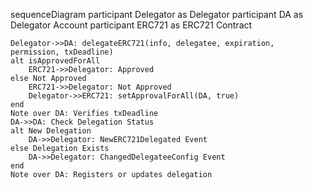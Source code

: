 sequenceDiagram
    participant Delegator as Delegator
    participant DA as Delegator Account
    participant ERC721 as ERC721 Contract

    Delegator->>DA: delegateERC721(info, delegatee, expiration, permission, txDeadline)
    alt isApprovedForAll
        ERC721->>Delegator: Approved
    else Not Approved
        ERC721->>Delegator: Not Approved
        Delegator->>ERC721: setApprovalForAll(DA, true)
    end
    Note over DA: Verifies txDeadline
    DA->>DA: Check Delegation Status
    alt New Delegation
        DA->>Delegator: NewERC721Delegated Event
    else Delegation Exists
        DA->>Delegator: ChangedDelegateeConfig Event
    end
    Note over DA: Registers or updates delegation
